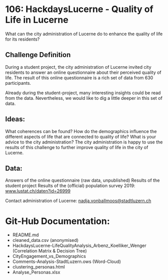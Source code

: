 # 106: HackdaysLucerne - Quality of Life in Lucerne
What can the city administration of Lucerne do to enhance the quality of life for its residents?

## Challenge Definition
During a student project, the city administration of Lucerne invited city residents to answer an online questionnaire about their perceived quality of life. The result of this online questionnaire is a rich set of data from 630 participants.

Already during the student-project, many interesting insights could be read from the data. Nevertheless, we would like to dig a little deeper in this set of data.

## Ideas:
What coherences can be found?
How do the demographics influence the different aspects of life that are connected to quality of life?
What is your advice to the city administration?
The city administration is happy to use the results of this challenge to further improve quality of life in the city of Lucerne.

## Data:

Answers of the online questionnaire (raw data, unpublished)
Results of the student project
Results of the (official) population survey 2019: www.lustat.ch/daten?id=26999

Contact administration of Lucerne: nadja.vonballmoos@stadtluzern.ch

# Git-Hub Documentation:
- README.md
- cleaned_data.csv (anonymised)
- HackdaysLucerne-LifeQualityAnalysis_Arbenz_Koelliker_Wenger (Correlation Matrix & Decision Tree)
- CityEngagement_vs_Demographics
- Comments-Analysis-StadtLuzern.ows (Word-Cloud)
- clustering_personas.html
- Analyse_Personas.xlsx
